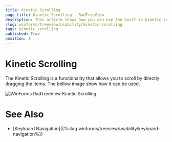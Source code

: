 ```yaml
---
title: Kinetic Scrolling
page_title: Kinetic Scrolling - RadTreeView
description: This article shows how you can use the built-in kinetic scrolling functionality.
slug: winforms/treeview/usability/kinetic-scrolling
tags: kinetic,scrolling
published: True
position: 1
---
```


# Kinetic Scrolling

The Kinetic Scrolling is a functionality that allows you to scroll by directly dragging the items. The bellow image show how it can be used.

![WinForms RadTreeView Kinetic Scrolling](images/treeview-usability-kinetic-scrolling001.gif)    

# See Also

* [Keyboard Navigation]({%slug winforms/treeview/usability/keyboard-navigation%}) 
